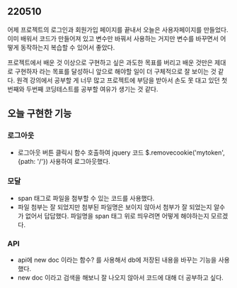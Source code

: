 ## 220510
어제 프로젝트의 로그인과 회원가입 페이지를 끝내서 오늘은 사용자페이지를 만들었다. 이미 배워서 코드가 만들어져 있고 변수만 바꿔서 사용하는 거지만 변수를 바꾸면서 어떻게 동작하는지 복습할 수 있어서 좋았다.
 
프로젝트에서 배운 것 이상으로 구현하고 싶은 과도한 목표를 버리고 배운 것만은 제대로 구현하자 라는 목표를 달성하니 앞으로 해야할 일이 더 구체적으로 잘 보이는 것 같다. 원격 강의에서 공부할 게 너무 많고 프로젝트에 부담을 받아서 손도 못 대고 있던 첫번째와 두번째 코딩테스트를 공부할 여유가 생기는 것 같다.

## 오늘 구현한 기능
### 로그아웃
- 로그아웃 버튼 클릭시 함수 호출하여 jquery 코드 $.removecookie('mytoken',{path: '/'}) 사용하여 로그아웃했다.

### 모달
- span 태그로 파일을 첨부할 수 있는 코드를 사용했다.
- 파일 첨부는 잘 되었지만 첨부된 파일명은 보이지 않아서 첨부가 잘 되었는지 알수가 없어서 답답했다. 파일명을 span 태그 위로 띄우려면 어떻게 해야하는지 모르겠다. 

### API
- api에 new doc 이라는 함수? 를 사용해서 db에 저장된 내용을 바꾸는 기능을 사용했다.
- new doc 이라고 검색을 해보니 잘 나오지 않아서 코드에 대해 더 공부하고 싶다.